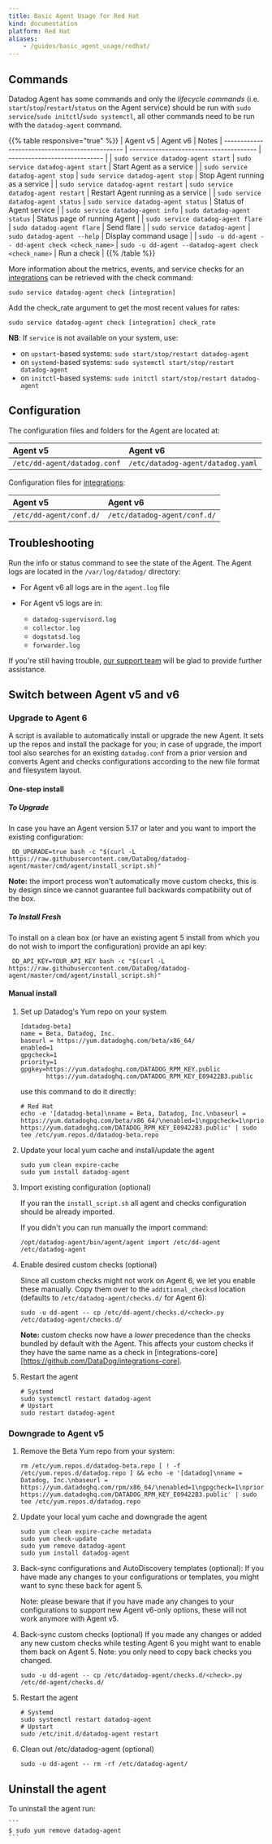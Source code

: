 ```yaml
---
title: Basic Agent Usage for Red Hat
kind: documentation
platform: Red Hat
aliases:
    - /guides/basic_agent_usage/redhat/
---
```



## Commands

Datadog Agent has some commands and only the _lifecycle commands_ (i.e. `start`/`stop`/`restart`/`status` on the Agent service) should be run with `sudo service`/`sudo initctl`/`sudo systemctl`, all other commands need to be run with the `datadog-agent` command.

{{% table responsive="true" %}}
| Agent v5                                  |  Agent v6                          | Notes
| ----------------------------------------------- | --------------------------------------- | ----------------------------- |
| `sudo service datadog-agent start`              | `sudo service datadog-agent start`      | Start Agent as a service |
| `sudo service datadog-agent stop`               | `sudo service datadog-agent stop`       | Stop Agent running as a service |
| `sudo service datadog-agent restart`            | `sudo service datadog-agent restart`    | Restart Agent running as a service |
| `sudo service datadog-agent status`             | `sudo service datadog-agent status`     | Status of Agent service |
| `sudo service datadog-agent info`               | `sudo datadog-agent status`             | Status page of running Agent |
| `sudo service datadog-agent flare`              | `sudo datadog-agent flare`              | Send flare |
| `sudo service datadog-agent`                    | `sudo datadog-agent --help`             | Display command usage |
| `sudo -u dd-agent -- dd-agent check <check_name>` | `sudo -u dd-agent --datadog-agent check <check_name>` | Run a check |
{{% /table %}}

More information about the metrics, events, and service checks for an [integrations](/integrations) can be retrieved with the check command:
```shell
sudo service datadog-agent check [integration]
```

Add the check_rate argument to get the most recent values for rates:
```shell
sudo service datadog-agent check [integration] check_rate
```

**NB**: If `service` is not available on your system, use:

* on `upstart`-based systems: `sudo start/stop/restart datadog-agent`
* on `systemd`-based systems: `sudo systemctl start/stop/restart datadog-agent`
* on `initctl`-based systems: `sudo initctl start/stop/restart datadog-agent`

## Configuration

The configuration files and folders for the Agent are located at:

| Agent v5                                  |  Agent v6                          |
|:-----|:----|
|`/etc/dd-agent/datadog.conf`| `/etc/datadog-agent/datadog.yaml` |

Configuration files for [integrations](/integrations):

| Agent v5                                  |  Agent v6                          |
|:-----|:----|
|`/etc/dd-agent/conf.d/`|`/etc/datadog-agent/conf.d/`|

## Troubleshooting

Run the info or status command to see the state of the Agent.
The Agent logs are located in the `/var/log/datadog/` directory:

* For Agent v6 all logs are in the `agent.log` file
* For Agent v5 logs are in:
    
    * `datadog-supervisord.log`
    * `collector.log`
    * `dogstatsd.log`
    * `forwarder.log`

If you're still having trouble, [our support team](/help) will be glad to provide further assistance.

## Switch between Agent v5 and v6
### Upgrade to Agent 6
A script is available to automatically install or upgrade the new Agent. It sets up the repos and install the package for you; in case of upgrade, the import tool also searches for an existing `datadog.conf` from a prior version and converts Agent and checks configurations according to the new file format and filesystem layout.

#### One-step install
##### To Upgrade

In case you have an Agent version 5.17 or later and you want to import the
existing configuration:

```shell
 DD_UPGRADE=true bash -c "$(curl -L https://raw.githubusercontent.com/DataDog/datadog-agent/master/cmd/agent/install_script.sh)"
```

**Note:** the import process won't automatically move custom checks, this is by
design since we cannot guarantee full backwards compatibility out of the box.

##### To Install Fresh

To install on a clean box (or have an existing agent 5 install from which you do not wish to import the configuration) provide an api key:

```shell
 DD_API_KEY=YOUR_API_KEY bash -c "$(curl -L https://raw.githubusercontent.com/DataDog/datadog-agent/master/cmd/agent/install_script.sh)"
```

#### Manual install
1. Set up Datadog's Yum repo on your system

    ```
    [datadog-beta]
    name = Beta, Datadog, Inc.
    baseurl = https://yum.datadoghq.com/beta/x86_64/
    enabled=1
    gpgcheck=1
    priority=1
    gpgkey=https://yum.datadoghq.com/DATADOG_RPM_KEY.public
           https://yum.datadoghq.com/DATADOG_RPM_KEY_E09422B3.public
    ```

    use this command to do it directly:

    ```shell
    # Red Hat
    echo -e '[datadog-beta]\nname = Beta, Datadog, Inc.\nbaseurl = https://yum.datadoghq.com/beta/x86_64/\nenabled=1\ngpgcheck=1\npriority=1\ngpgkey=https://yum.datadoghq.com/DATADOG_RPM_KEY.public\n       https://yum.datadoghq.com/DATADOG_RPM_KEY_E09422B3.public' | sudo tee /etc/yum.repos.d/datadog-beta.repo
    ```

2. Update your local yum cache and install/update the agent

    ```shell
    sudo yum clean expire-cache
    sudo yum install datadog-agent
    ```

3. Import existing configuration (optional)

    If you ran the `install_script.sh` all agent and checks configuration should be already imported.

    If you didn't you can run manually the import command:

    ```shell
    /opt/datadog-agent/bin/agent/agent import /etc/dd-agent /etc/datadog-agent
    ```

4. Enable desired custom checks (optional)

    Since all custom checks might not work on Agent 6, we let you enable these manually. Copy them over to the `additional_checksd` location (defaults to `/etc/datadog-agent/checks.d/` for Agent 6):

    ```shell
    sudo -u dd-agent -- cp /etc/dd-agent/checks.d/<check>.py /etc/datadog-agent/checks.d/
    ```

    **Note:** custom checks now have a *lower* precedence than the checks bundled by default with the Agent. This affects your custom checks if they have the same name as a check in [integrations-core][https://github.com/DataDog/integrations-core].

5. Restart the agent

    ```shell
    # Systemd
    sudo systemctl restart datadog-agent
    # Upstart
    sudo restart datadog-agent
    ```

### Downgrade to Agent v5

1. Remove the Beta Yum repo from your system:
    ```shell 
    rm /etc/yum.repos.d/datadog-beta.repo [ ! -f /etc/yum.repos.d/datadog.repo ] && echo -e '[datadog]\nname = Datadog, Inc.\nbaseurl = https://yum.datadoghq.com/rpm/x86_64/\nenabled=1\ngpgcheck=1\npriority=1\ngpgkey=https://yum.datadoghq.com/DATADOG_RPM_KEY.public\n       https://yum.datadoghq.com/DATADOG_RPM_KEY_E09422B3.public' | sudo tee /etc/yum.repos.d/datadog.repo
    ```

2. Update your local yum cache and downgrade the agent
    ```shell
    sudo yum clean expire-cache metadata
    sudo yum check-update
    sudo yum remove datadog-agent
    sudo yum install datadog-agent
    ```

3. Back-sync configurations and AutoDiscovery templates (optional):
    If you have made any changes to your configurations or templates, you might want to sync these back for agent 5.

    Note: please beware that if you have made any changes to your configurations to support new Agent v6-only options, these will not work anymore with Agent v5.

4. Back-sync custom checks (optional)
    If you made any changes or added any new custom checks while testing Agent 6 you might want to enable them back on Agent 5. Note: you only need to copy back checks you changed.
    
    ```shell
    sudo -u dd-agent -- cp /etc/datadog-agent/checks.d/<check>.py /etc/dd-agent/checks.d/
    ```

5. Restart the agent
    ```shell
    # Systemd
    sudo systemctl restart datadog-agent
    # Upstart
    sudo /etc/init.d/datadog-agent restart
    ```

6. Clean out /etc/datadog-agent (optional)
    ```shell
    sudo -u dd-agent -- rm -rf /etc/datadog-agent/
    ```

## Uninstall the agent

To uninstall the agent run: 

    ```
    $ sudo yum remove datadog-agent
    ```